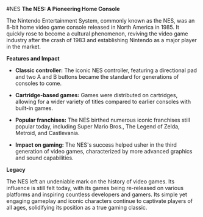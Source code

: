 #NES
**The NES: A Pioneering Home Console**

The Nintendo Entertainment System, commonly known as the NES, was an
8-bit home video game console released in North America in 1985. It
quickly rose to become a cultural phenomenon, reviving the video game
industry after the crash of 1983 and establishing Nintendo as a major
player in the market.

**Features and Impact**

-   **Classic controller:** The iconic NES controller, featuring a
    directional pad and two A and B buttons became the standard for
    generations of consoles to come.

-   **Cartridge-based games:** Games were distributed on cartridges,
    allowing for a wider variety of titles compared to earlier consoles
    with built-in games.

-   **Popular franchises:** The NES birthed numerous iconic franchises
    still popular today, including Super Mario Bros., The Legend of
    Zelda, Metroid, and Castlevania.

-   **Impact on gaming:** The NES\'s success helped usher in the third
    generation of video games, characterized by more advanced graphics
    and sound capabilities.

**Legacy**

The NES left an undeniable mark on the history of video games. Its
influence is still felt today, with its games being re-released on
various platforms and inspiring countless developers and gamers. Its
simple yet engaging gameplay and iconic characters continue to captivate
players of all ages, solidifying its position as a true gaming classic.
